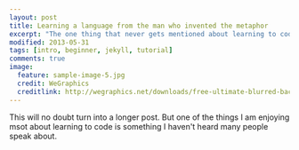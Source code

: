 ```yaml
---
layout: post
title: Learning a language from the man who invented the metaphor
excerpt: "The one thing that never gets mentioned about learning to code is perhaps, in the end, the most important and exciting thing about it."
modified: 2013-05-31
tags: [intro, beginner, jekyll, tutorial]
comments: true
image:
  feature: sample-image-5.jpg
  credit: WeGraphics
  creditlink: http://wegraphics.net/downloads/free-ultimate-blurred-background-pack/
---
```


This will no doubt turn into a longer post. But one of the things I am enjoying msot about learning to code is something I haven't heard many people speak about. 